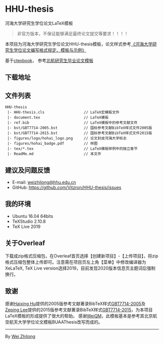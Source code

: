 # HHU-thesis
河海大学研究生学位论文LaTeX模板

> 非官方版本，不保证能够满足最终论文提交等要求！！！！

本项目为河海大学研究生学位论文HHU-thesis模板，论文样式参考[《河海大学研究生学位论文编写格式规定、模板与示例》](http://gs.hhu.edu.cn/2020/0929/c3576a213269/page.htm)

基于[ctexbook](https://ctan.org/pkg/ctex)，
参考[北航研究生毕业论文模板](https://github.com/CheckBoxStudio/BUAAThesis.git)

## 下载地址

## 文件列表
```
HHU-thesis
 |- HHU-thesis.cls                  // LaTeX宏模板文件
 |- document.tex                    // LaTeX模板
 |- ref.bib                         // LaTeX模板中的参考文献文件
 |- bst/GBT7714-2005.bst            // 国标参考文献BibTeX样式文件2005版
 |- bst/GBT7714-2015.bst            // 国标参考文献BibTeX样式文件2015版
 |- figures/logo/hohai_logo.png     // 论文封皮河海大学标志
 |- figures/hohai_badge.pdf         // 样图
 |- tex/*.tex                       // LaTeX模板样例中的独立章节
 |- ReadMe.md                       // 本文件
```

## 建议及问题反馈

+ E-mail: weizhilong@hhu.edu.cn
+ GitHub: https://github.com/Vitzron/HHU-thesis/issues

## 我的环境

+ Ubuntu 16.04 64bits
+ TeXStudio 2.10.8
+ TeX Live 2019

## 关于Overleaf
下载成zip格式压缩包，在Overleaf首页选择【创建新项目】-【上传项目】，将zip格式压缩包整体上传即可。注意需在项目页左上角【菜单】中修改编译器为XeLaTeX, TeX Live version选择2019，目前发现2020版本信息页主题词后强制换行。

## 致谢

感谢[Haixing Hu](https://github.com/Haixing-Hu)提供的2005版参考文献著录BibTeX样式[GBT7714-2005](https://github.com/Haixing-Hu/GBT7714-2005-BibTeX-Style)及[Zeping Lee](https://github.com/zepinglee)提供的2015版参考文献著录BibTeX样式[GBT7714-2015](https://github.com/zepinglee/gbt7714-bibtex-style)，为本项目LaTeX模板的形成提供了很大的帮助。
感谢[WeiQM](https://weiquanmao.github.io/)，此模板基本是参考其北京航空航天大学学位论文模板BUAAThesis改写而成的。

***

By [Wei Zhilong](https://github.com/Vitzron)
